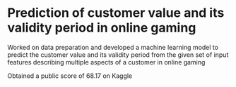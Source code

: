 # Prediction of customer value and its validity period in online gaming
Worked on data preparation and developed a machine learning model to predict the customer value and its validity period from the given set of input features describing multiple aspects of a customer in online gaming

Obtained a public score of 68.17 on Kaggle
